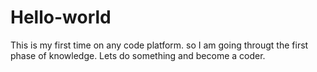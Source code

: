 # Hello-world
This is my first time on any code platform.
so I am going througt the first phase of knowledge. 
Lets do something and become a coder.
